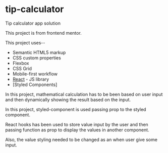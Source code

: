 # tip-calculator

Tip calculator app solution

This project is from frontend mentor.

This project uses--
- Semantic HTML5 markup
- CSS custom properties
- Flexbox
- CSS Grid
- Mobile-first workflow
- [React](https://reactjs.org/) - JS library
- [Styled Components]

In this project, mathematical calculation has to be been based on user input and then dynamically showing the result based on the input.

In this project, styled-component is used passing prop to the styled component.

React hooks has been used to store value input by the user and then passing function as prop to display 
the values in another component.

Also, the value styling needed to be changed as an when user give some input.

